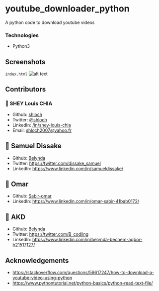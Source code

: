 # youtube_downloader_python
A python code to download youtube videos

### Technologies

- Python3

## Screenshots

`index.html`
![alt text](https://github.com/shloch/youtube_downloader_python/blob/main/youtubeDownload.gif)

## Contributors

### 👤 **SHEY Louis CHIA**

- Github: [shloch](https://github.com/shloch)
- Twitter: [@shloch](https://twitter.com/shloch)
- LinkedIn: [/in/shey-louis-chia](https://www.linkedin.com/in/shey-louis-chia)
- Email: shloch2007@yahoo.fr

## 👤 **Samuel Dissake**
- Github: [Belynda](https://github.com/Vladsdsh)
- Twitter: https://twitter.com/dissake_samuel
- LinkedIn: https://www.linkedin.com/in/samueldissake/

## 👤 **Omar**
- Github: [Sabir-omar](https://github.com/Sabir-omar)
- LinkedIn: https://www.linkedin.com/in/omar-sabir-41bab0172/

## 👤 **AKD**
- Github: [Belynda](https://github.com/Shimele)
- Twitter: https://twitter.com/B_codiing
- LinkedIn: https://www.linkedin.com/in/belynda-bechem-agbor-b21517127/

## Acknowledgements
- https://stackoverflow.com/questions/56617247/how-to-download-a-youtube-video-using-python
- https://www.pythontutorial.net/python-basics/python-read-text-file/